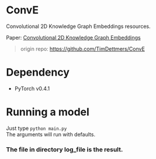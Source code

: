 # ConvE
Convolutional 2D Knowledge Graph Embeddings resources.

Paper: [Convolutional 2D Knowledge Graph Embeddings](https://arxiv.org/abs/1707.01476)
> origin repo: https://github.com/TimDettmers/ConvE
# Dependency
- PyTorch v0.4.1

# Running a model
Just type `python main.py`  
The arguments will run with defaults.  
### The file in directory log_file is the result.  
